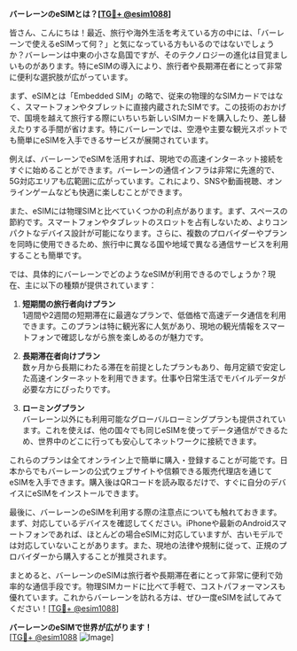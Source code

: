 **バーレーンのeSIMとは？[[TG💪+ @esim1088](https://t.me/s/esim1088)]**

皆さん、こんにちは！最近、旅行や海外生活を考えている方の中には、「バーレーンで使えるeSIMって何？」と気になっている方もいるのではないでしょうか？バーレーンは中東の小さな島国ですが、そのテクノロジーの進化は目覚ましいものがあります。特にeSIMの導入により、旅行者や長期滞在者にとって非常に便利な選択肢が広がっています。

まず、eSIMとは「Embedded SIM」の略で、従来の物理的なSIMカードではなく、スマートフォンやタブレットに直接内蔵されたSIMです。この技術のおかげで、国境を越えて旅行する際にいちいち新しいSIMカードを購入したり、差し替えたりする手間が省けます。特にバーレーンでは、空港や主要な観光スポットでも簡単にeSIMを入手できるサービスが展開されています。

例えば、バーレーンでeSIMを活用すれば、現地での高速インターネット接続をすぐに始めることができます。バーレーンの通信インフラは非常に先進的で、5G対応エリアも広範囲に広がっています。これにより、SNSや動画視聴、オンラインゲームなども快適に楽しむことができます。

また、eSIMには物理SIMと比べていくつかの利点があります。まず、スペースの節約です。スマートフォンやタブレットのスロットを占有しないため、よりコンパクトなデバイス設計が可能になります。さらに、複数のプロバイダーやプランを同時に使用できるため、旅行中に異なる国や地域で異なる通信サービスを利用することも簡単です。

では、具体的にバーレーンでどのようなeSIMが利用できるのでしょうか？現在、主に以下の種類が提供されています：

1. **短期間の旅行者向けプラン**  
   1週間や2週間の短期滞在に最適なプランで、低価格で高速データ通信を利用できます。このプランは特に観光客に人気があり、現地の観光情報をスマートフォンで確認しながら旅を楽しめるのが魅力です。

2. **長期滞在者向けプラン**  
   数ヶ月から長期にわたる滞在を前提としたプランもあり、毎月定額で安定した高速インターネットを利用できます。仕事や日常生活でモバイルデータが必要な方にぴったりです。

3. **ローミングプラン**  
   バーレーン以外にも利用可能なグローバルローミングプランも提供されています。これを使えば、他の国々でも同じeSIMを使ってデータ通信ができるため、世界中のどこに行っても安心してネットワークに接続できます。

これらのプランは全てオンライン上で簡単に購入・登録することが可能です。日本からでもバーレーンの公式ウェブサイトや信頼できる販売代理店を通じてeSIMを入手できます。購入後はQRコードを読み取るだけで、すぐに自分のデバイスにeSIMをインストールできます。

最後に、バーレーンのeSIMを利用する際の注意点についても触れておきます。まず、対応しているデバイスを確認してください。iPhoneや最新のAndroidスマートフォンであれば、ほとんどの場合eSIMに対応していますが、古いモデルでは対応していないことがあります。また、現地の法律や規制に従って、正規のプロバイダーから購入することが推奨されます。

まとめると、バーレーンのeSIMは旅行者や長期滞在者にとって非常に便利で効率的な通信手段です。物理SIMカードに比べて手軽で、コストパフォーマンスも優れています。これからバーレーンを訪れる方は、ぜひ一度eSIMを試してみてください！[[TG💪+ @esim1088](https://t.me/s/esim1088)]

**バーレーンのeSIMで世界が広がります！**  
[[TG💪+ @esim1088](https://t.me/s/esim1088) ![Image](https://i.postimg.cc/Y0z9fWf4/image.png)]